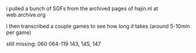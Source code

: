 i pulled a bunch of SGFs from the archived pages of hajin.nl at web.archive.org

i then transcribed a couple games to see how long it takes (around 5-10min per game)

still missing:
    060
    064-119
    143, 145, 147
